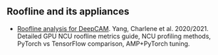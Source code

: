 ## Roofline and its appliances

- [Roofline analysis for DeepCAM](yang2021deepCAM-ncu-roofline.md). Yang, Charlene et al. 2020/2021. Detailed
GPU NCU roofline metrics guide, NCU profiling methods, PyTorch vs TensorFlow comparison, AMP+PyTorch tuning.